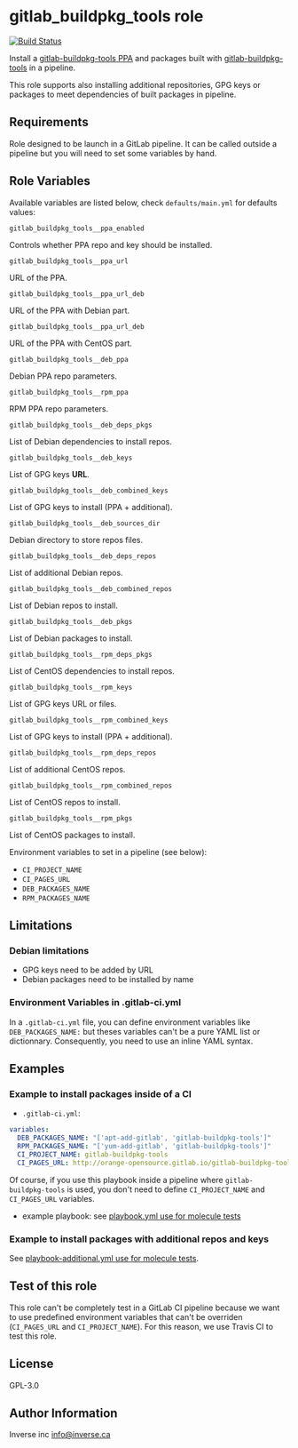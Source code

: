gitlab_buildpkg_tools role
==========================

[![Build Status](https://travis-ci.org/inverse-inc/ansible-role-gitlab-buildpkg-tools.svg?branch=master)](https://travis-ci.org/inverse-inc/ansible-role-gitlab-buildpkg-tools)

Install a [gitlab-buildpkg-tools PPA](http://orange-opensource.gitlab.io/gitlab-buildpkg-tools/)
and packages built with [gitlab-buildpkg-tools](https://gitlab.com/Orange-OpenSource/gitlab-buildpkg-tools) in a pipeline.

This role supports also installing additional repositories, GPG keys or packages to meet
dependencies of built packages in pipeline.

Requirements
------------

Role designed to be launch in a GitLab pipeline. It can be called outside a
pipeline but you will need to set some variables by hand.

Role Variables
--------------

Available variables are listed below, check `defaults/main.yml` for defaults values:

    gitlab_buildpkg_tools__ppa_enabled

Controls whether PPA repo and key should be installed.

    gitlab_buildpkg_tools__ppa_url

URL of the PPA.

    gitlab_buildpkg_tools__ppa_url_deb

URL of the PPA with Debian part.

    gitlab_buildpkg_tools__ppa_url_deb

URL of the PPA with CentOS part.

    gitlab_buildpkg_tools__deb_ppa

Debian PPA repo parameters.

    gitlab_buildpkg_tools__rpm_ppa

RPM PPA repo parameters.

    gitlab_buildpkg_tools__deb_deps_pkgs

List of Debian dependencies to install repos.

    gitlab_buildpkg_tools__deb_keys

List of GPG keys **URL**.

    gitlab_buildpkg_tools__deb_combined_keys

List of GPG keys to install (PPA + additional).

    gitlab_buildpkg_tools__deb_sources_dir

Debian directory to store repos files.

    gitlab_buildpkg_tools__deb_deps_repos

List of additional Debian repos.

    gitlab_buildpkg_tools__deb_combined_repos

List of Debian repos to install.

    gitlab_buildpkg_tools__deb_pkgs

List of Debian packages to install.

    gitlab_buildpkg_tools__rpm_deps_pkgs

List of CentOS dependencies to install repos.

    gitlab_buildpkg_tools__rpm_keys

List of GPG keys URL or files.

    gitlab_buildpkg_tools__rpm_combined_keys

List of GPG keys to install (PPA + additional).

    gitlab_buildpkg_tools__rpm_deps_repos

List of additional CentOS repos.

    gitlab_buildpkg_tools__rpm_combined_repos

List of CentOS repos to install.

    gitlab_buildpkg_tools__rpm_pkgs

List of CentOS packages to install.


Environment variables to set in a pipeline (see below):
* `CI_PROJECT_NAME`
* `CI_PAGES_URL`
* `DEB_PACKAGES_NAME`
* `RPM_PACKAGES_NAME`


Limitations
-----------

### Debian limitations ###

- GPG keys need to be added by URL
- Debian packages need to be installed by name

### Environment Variables in .gitlab-ci.yml  ###

In a `.gitlab-ci.yml` file, you can define environment variables like
`DEB_PACKAGES_NAME:` but theses variables can't be a pure YAML list or
dictionnary. Consequently, you need to use an inline YAML syntax.

Examples
--------

### Example to install packages **inside** of a CI  ###


  * `.gitlab-ci.yml`:

```yaml
variables:
  DEB_PACKAGES_NAME: "['apt-add-gitlab', 'gitlab-buildpkg-tools']"
  RPM_PACKAGES_NAME: "['yum-add-gitlab', 'gitlab-buildpkg-tools']"
  CI_PROJECT_NAME: gitlab-buildpkg-tools
  CI_PAGES_URL: http://orange-opensource.gitlab.io/gitlab-buildpkg-tools
```

Of course, if you use this playbook inside a pipeline where
`gitlab-buildpkg-tools` is used, you don't need to define `CI_PROJECT_NAME`
and `CI_PAGES_URL` variables.

  * example playbook: see [playbook.yml use for molecule tests](molecule/default/playbook.yml)


### Example to install packages with additional repos and keys ###

See [playbook-additional.yml use for molecule
tests](molecule/default/playbook-additional.yml).


Test of this role
-----------------

This role can't be completely test in a GitLab CI pipeline because we want to
use predefined environment variables that can't be overriden (`CI_PAGES_URL`
and `CI_PROJECT_NAME`). For this reason, we use Travis CI to test this role.

License
-------

GPL-3.0

Author Information
------------------

Inverse inc <info@inverse.ca>
